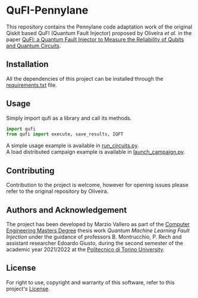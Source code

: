 # QuFI-Pennylane

This repository contains the Pennylane code adaptation work of the original Qiskit based QuFI (Quantum Fault Injector) proposed by Oliveira _et al._ in the paper [QuFI: a Quantum Fault Injector to Measure the Reliability of Qubits and Quantum Circuits](https://arxiv.org/abs/2203.07183).  

## Installation

All the dependencies of this project can be installed through the [requirements.txt](requirements.txt) file.  

## Usage

Simply import qufi as a library and call its methods.  

```python
import qufi
from qufi import execute, save_results, IQFT
```

A simple usage example is available in [run_circuits.py](run_circuits.py).  
A load distributed campaign example is available in [launch_campaign.py](launch_campaign.py).  

## Contributing
Contribution to the project is welcome, however for opening issues please refer to the original repository by Oliveira.  

## Authors and Acknowledgement

The project has been developed by Marzio Vallero as part of the [Computer Engineering Masters Degree](https://didattica.polito.it/pls/portal30/sviluppo.offerta_formativa.corsi?p_sdu_cds=37:18&p_lang=EN) thesis work _Quantum Machine Learning Fault Injection_ under the guidance of professors B. Montrucchio, P. Rech and assistant researcher Edoardo Giusto, during the second semester of the academic year 2021/2022 at the [Politecnico di Torino University](https://www.polito.it/).

## License
For right to use, copyright and warranty of this software, refer to this project's [License](LICENSE).
